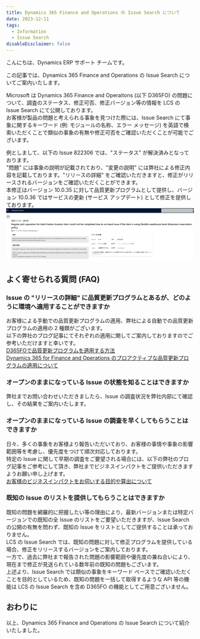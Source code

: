 ```yaml
---
title: Dynamics 365 Finance and Operations の Issue Search について
date: 2023-12-11
tags:
  - Information
  - Issue Search
disableDisclaimer: false
---
```


こんにちは、Dynamics ERP サポート チームです。

この記事では、Dynamics 365 Finance and Operations の Issue Search についてご案内いたします。
<!-- more -->


Microsoft は Dynamics 365 Finance and Operaitons (以下 D365FO) の問題について、調査のステータス、修正可否、修正バージョン等の情報を LCS の Issue Search にて公開しております。  
お客様が製品の問題と考えられる事象を見つけた際には、Issue Search にて事象に関するキーワード (例: モジュールの名称、エラー メッセージ) を英語で検索いただくことで類似の事象の有無や修正可否をご確認いただくことが可能でございます。  

例としまして、以下の Issue 822306 では、"ステータス" が解決済みとなっております。  
"問題" には事象の説明が記載されており、"変更の説明" には弊社による修正内容を記載しております。"リリースの詳細" をご確認いただきますと、修正がリリースされるバージョンをご確認いただくことができます。  
本修正はバージョン 10.0.35 に対して品質更新プログラムとして提供し、バージョン 10.0.36 ではサービスの更新 (サービス アップデート) として修正を提供しております。  
    ![](./what-is-issue-search-in-lcs/issue2.png)  

## よく寄せられる質問 (FAQ)
### Issue の "リリースの詳細" に品質更新プログラムとあるが、どのように環境へ適用することができますか
お客様による手動での品質更新プログラムの適用、弊社による自動での品質更新プログラムの適用の 2 種類がございます。  
以下の弊社のブログ記事にてそれぞれの適用に関してご案内しておりますのでご参考いただけますと幸いです。  
[D365FOで品質更新プログラムを適用する方法](https://jpdynamicserp.github.io/blog/FinOps-Platform/apply-quality-update-d365fo/)  
[Dynamics 365 for Finance and Operations のプロアクティブな品質更新プログラムの適用について](https://jpdynamicserp.github.io/blog/FinOps-Platform/proactive-quality-updates/)

### オープンのままになっている Issue の状態を知ることはできますか
弊社までお問い合わせいただきましたら、Issue の調査状況を弊社内部にて確認し、その結果をご案内いたします。

### オープンのままになっている Issue の調査を早くしてもらうことはできますか
日々、多くの事象をお客様より報告いただいており、お客様の事情や事象の影響範囲等を考慮し、優先度をつけて順次対応しております。  
特定の Issue に関して早期の調査をご要望される場合には、以下の弊社のブログ記事をご参考にして頂き、弊社までビジネスインパクトをご提供いただきますようお願い申し上げます。  
[お客様のビジネスインパクトをお伺いする目的や算出について](https://jpdynamicserp.github.io/blog/information/what-is-business-impact/)

### 既知の Issue のリストを提供してもらうことはできますか
既知の問題を網羅的に把握したい等の理由により、最新バージョンまたは特定バージョンでの既知の全 Issue のリストをご要望いただきますが、Issue Search の公開の有無を問わず、既知の Issue をリストとしてご提供することは承っておりません。  
LCS の Issue Search では、既知の問題に対して修正プログラムを提供している場合、修正をリリースするバージョンをご案内しております。  
一方で、過去に弊社まで報告された問題の影響範囲や優先度の兼ね合いにより、現在まで修正が見送られている数年前の既知の問題もございます。  
上述より、Issue Search では類似の事象をキーワード ベースでご確認いただくことを目的としているため、既知の問題を一括して取得するような API 等の機能は LCS の Issue Search を含め D365FO の機能としてご用意ございません。  

## おわりに
以上、Dynamics 365 Finance and Operations の Issue Search について紹介いたしました。  

